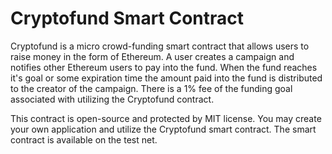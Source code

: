 # Cryptofund Smart Contract

Cryptofund is a micro crowd-funding smart contract that allows users to raise money in the form of Ethereum. A user creates
a campaign and notifies other Ethereum users to pay into the fund. When the fund reaches it's goal or some expiration time
the amount paid into the fund is distributed to the creator of the campaign. There is a 1% fee of the funding goal associated
with utilizing the Cryptofund contract.

This contract is open-source and protected by MIT license. You may create your own application and utilize the Cryptofund
smart contract. The smart contract is available on the test net.

